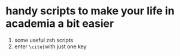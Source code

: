 # handy scripts to make your life in academia a bit easier
1. some useful zsh scripts
2. enter `\cite{`with just one key

